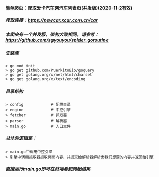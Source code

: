 #### 简单爬虫：爬取爱卡汽车网汽车列表页(并发版)(2020-11-2有效)
##### 爬取连接：https://newcar.xcar.com.cn/car
##### 本爬虫有一个并发版，架构大致相同，请参考：https://github.com/sgyouyou/spider_goroutine

##### 安装库
````
> go mod init
> go get github.com/PuerkitoBio/goquery
> go get golang.org/x/net/html/charset
> go get golang.org/x/text/encoding
 ````
##### 目录结构
````
> config            # 配置目录
> engine            # 中控引擎
> fetcher           # 抓取器
> parser            # 解析器
> main.go           # 入口文件
````

##### 总体的逻辑是：
````
> main.go中调用中控引擎
> 引擎中调用抓取器抓取页面内容，并提交给解析器解析出我们想要的内容并返回给引擎
````
 
##### 直接运行main.go即可在终端看到爬起结果

